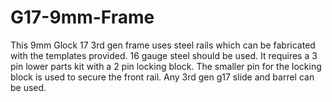 # G17-9mm-Frame
 This 9mm Glock 17 3rd gen frame uses steel rails which can be fabricated with the templates provided. 16 gauge steel
 should be used. It requires a 3 pin lower parts kit with a 2 pin locking block. The smaller pin for the locking block
 is used to secure the front rail. Any 3rd gen g17 slide and barrel can be used.
